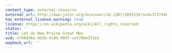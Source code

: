 ```yaml
---
content_type: external-resource
external_url: http://www.jstor.org/discover/10.2307/3092135?uid=3737496&uid=2129&uid=2&uid=70&uid=4&sid=55964589303
has_external_license_warning: true
license: https://en.wikipedia.org/wiki/All_rights_reserved
status: ''
title: Let Us Now Praise Great Men
uid: e7b0836a-9d3b-4c0d-90d7-cef29be2f2e1
wayback_url: ''
---
```

